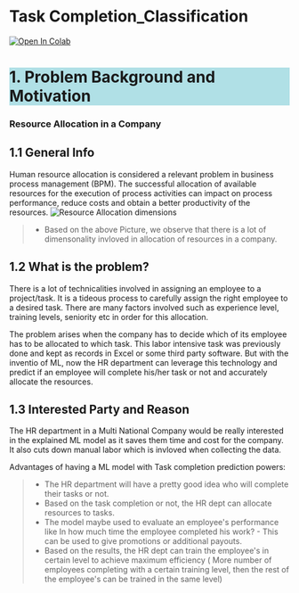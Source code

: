 # Task Completion_Classification

<a target="_blank" href="https://colab.research.google.com/github/Bhyrav17/Task_Completion_Classification/blob/main/Task_Completion_MultipleModels.ipynb">
  <img src="https://colab.research.google.com/assets/colab-badge.svg" alt="Open In Colab"/>
</a>

<h1 style="background-color:powderblue; ">1. Problem Background and Motivation</h1> <a class="anchor" id="problem-background"></a>

<h3> Resource Allocation in a Company </h3>

<h2> 1.1 General Info </h2>
Human resource allocation is considered a relevant problem in business process management (BPM). The successful allocation of available resources for the execution of process activities can impact on process performance, reduce costs and obtain a better productivity of the resources.  

<img src="https://assets-global.website-files.com/5d9ffc249511353e753840c9/61dd3a668b3508cac6f810bb_1638432074498.jpeg" alt="Resource Allocation dimensions" />

>* Based on the above Picture, we observe that there is a lot of dimensonality invloved in allocation of resources in a company.
 
 
 
<h2> 1.2 What is the problem? </h2>
 
 There is a lot of technicalities involved in assigning an employee to a project/task. It is a tideous process to carefully assign the right employee to a desired task. There are many factors involved such as experience level, training levels, seniority etc in order for this allocation. 
 
The problem arises when the company has to decide which of its employee has to be allocated to which task. This labor intensive task was previously done and kept as records in Excel or some third party software. But with the inventio of ML, now the HR department can leverage this technology and predict if an employee will complete his/her task or not and accurately allocate the resources. 

<h2> 1.3 Interested Party and Reason </h2>

The HR department in a Multi National Company would be really interested in the explained ML model as it saves them time and cost for the company. It also cuts down manual labor which is invloved when collecting the data.


 Advantages of having a ML model with Task completion prediction powers:
  >- The HR department will have a pretty good idea who will complete their tasks or not.
  >- Based on the task completion or not, the HR dept can allocate resources to tasks.
  >- The model maybe used to evaluate an employee's performance like In how much time the employee completed his work? - This can be used to give promotions or additional payouts.
  >- Based on the results, the HR dept can train the employee's in certain level to achieve maximum efficiency ( More number of employees completing with a certain training level, then the rest of the employee's can be trained in the same level)
